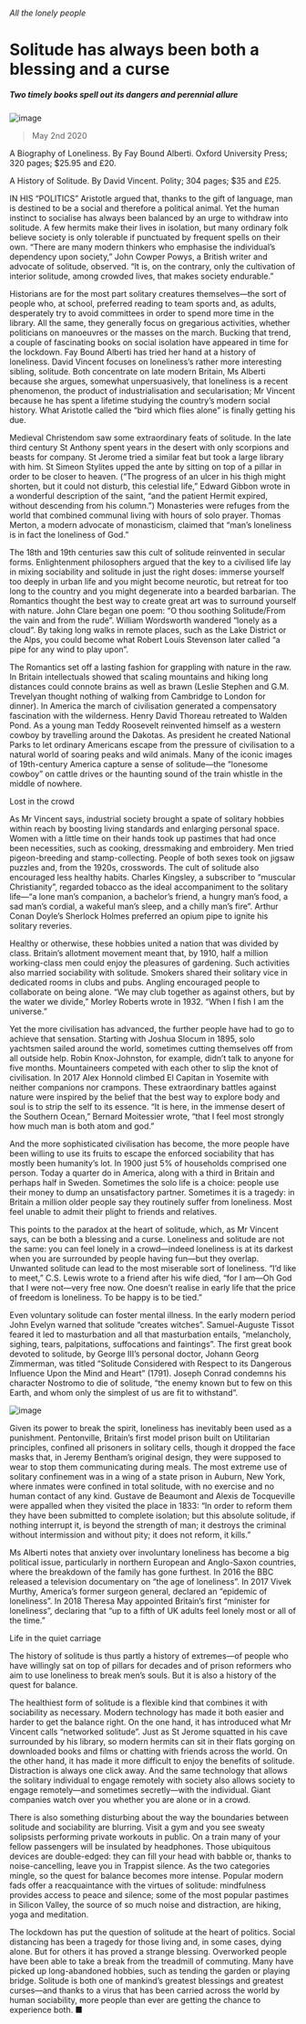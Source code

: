 ###### All the lonely people
# Solitude has always been both a blessing and a curse 
##### Two timely books spell out its dangers and perennial allure 
![image](images/20200502_BKD001_0.jpg) 
> May 2nd 2020 
A Biography of Loneliness. By Fay Bound Alberti. Oxford University Press; 320 pages; $25.95 and £20.
A History of Solitude. By David Vincent. Polity; 304 pages; $35 and £25.
IN HIS “POLITICS” Aristotle argued that, thanks to the gift of language, man is destined to be a social and therefore a political animal. Yet the human instinct to socialise has always been balanced by an urge to withdraw into solitude. A few hermits make their lives in isolation, but many ordinary folk believe society is only tolerable if punctuated by frequent spells on their own. “There are many modern thinkers who emphasise the individual’s dependency upon society,” John Cowper Powys, a British writer and advocate of solitude, observed. “It is, on the contrary, only the cultivation of interior solitude, among crowded lives, that makes society endurable.”
Historians are for the most part solitary creatures themselves—the sort of people who, at school, preferred reading to team sports and, as adults, desperately try to avoid committees in order to spend more time in the library. All the same, they generally focus on gregarious activities, whether politicians on manoeuvres or the masses on the march. Bucking that trend, a couple of fascinating books on social isolation have appeared in time for the lockdown. Fay Bound Alberti has tried her hand at a history of loneliness. David Vincent focuses on loneliness’s rather more interesting sibling, solitude. Both concentrate on late modern Britain, Ms Alberti because she argues, somewhat unpersuasively, that loneliness is a recent phenomenon, the product of industrialisation and secularisation; Mr Vincent because he has spent a lifetime studying the country’s modern social history. What Aristotle called the “bird which flies alone” is finally getting his due.
Medieval Christendom saw some extraordinary feats of solitude. In the late third century St Anthony spent years in the desert with only scorpions and beasts for company. St Jerome tried a similar feat but took a large library with him. St Simeon Stylites upped the ante by sitting on top of a pillar in order to be closer to heaven. (“The progress of an ulcer in his thigh might shorten, but it could not disturb, this celestial life,” Edward Gibbon wrote in a wonderful description of the saint, “and the patient Hermit expired, without descending from his column.”) Monasteries were refuges from the world that combined communal living with hours of solo prayer. Thomas Merton, a modern advocate of monasticism, claimed that “man’s loneliness is in fact the loneliness of God.”
The 18th and 19th centuries saw this cult of solitude reinvented in secular forms. Enlightenment philosophers argued that the key to a civilised life lay in mixing sociability and solitude in just the right doses: immerse yourself too deeply in urban life and you might become neurotic, but retreat for too long to the country and you might degenerate into a bearded barbarian. The Romantics thought the best way to create great art was to surround yourself with nature. John Clare began one poem: “O thou soothing Solitude/From the vain and from the rude”. William Wordsworth wandered “lonely as a cloud”. By taking long walks in remote places, such as the Lake District or the Alps, you could become what Robert Louis Stevenson later called “a pipe for any wind to play upon”.
The Romantics set off a lasting fashion for grappling with nature in the raw. In Britain intellectuals showed that scaling mountains and hiking long distances could connote brains as well as brawn (Leslie Stephen and G.M. Trevelyan thought nothing of walking from Cambridge to London for dinner). In America the march of civilisation generated a compensatory fascination with the wilderness. Henry David Thoreau retreated to Walden Pond. As a young man Teddy Roosevelt reinvented himself as a western cowboy by travelling around the Dakotas. As president he created National Parks to let ordinary Americans escape from the pressure of civilisation to a natural world of soaring peaks and wild animals. Many of the iconic images of 19th-century America capture a sense of solitude—the “lonesome cowboy” on cattle drives or the haunting sound of the train whistle in the middle of nowhere.
Lost in the crowd
As Mr Vincent says, industrial society brought a spate of solitary hobbies within reach by boosting living standards and enlarging personal space. Women with a little time on their hands took up pastimes that had once been necessities, such as cooking, dressmaking and embroidery. Men tried pigeon-breeding and stamp-collecting. People of both sexes took on jigsaw puzzles and, from the 1920s, crosswords. The cult of solitude also encouraged less healthy habits. Charles Kingsley, a subscriber to “muscular Christianity”, regarded tobacco as the ideal accompaniment to the solitary life—“a lone man’s companion, a bachelor’s friend, a hungry man’s food, a sad man’s cordial, a wakeful man’s sleep, and a chilly man’s fire”. Arthur Conan Doyle’s Sherlock Holmes preferred an opium pipe to ignite his solitary reveries.
Healthy or otherwise, these hobbies united a nation that was divided by class. Britain’s allotment movement meant that, by 1910, half a million working-class men could enjoy the pleasures of gardening. Such activities also married sociability with solitude. Smokers shared their solitary vice in dedicated rooms in clubs and pubs. Angling encouraged people to collaborate on being alone. “We may club together as against others, but by the water we divide,” Morley Roberts wrote in 1932. “When I fish I am the universe.”
Yet the more civilisation has advanced, the further people have had to go to achieve that sensation. Starting with Joshua Slocum in 1895, solo yachtsmen sailed around the world, sometimes cutting themselves off from all outside help. Robin Knox-Johnston, for example, didn’t talk to anyone for five months. Mountaineers competed with each other to slip the knot of civilisation. In 2017 Alex Honnold climbed El Capitan in Yosemite with neither companions nor crampons. These extraordinary battles against nature were inspired by the belief that the best way to explore body and soul is to strip the self to its essence. “It is here, in the immense desert of the Southern Ocean,” Bernard Moitessier wrote, “that I feel most strongly how much man is both atom and god.”
And the more sophisticated civilisation has become, the more people have been willing to use its fruits to escape the enforced sociability that has mostly been humanity’s lot. In 1900 just 5% of households comprised one person. Today a quarter do in America, along with a third in Britain and perhaps half in Sweden. Sometimes the solo life is a choice: people use their money to dump an unsatisfactory partner. Sometimes it is a tragedy: in Britain a million older people say they routinely suffer from loneliness. Most feel unable to admit their plight to friends and relatives.
This points to the paradox at the heart of solitude, which, as Mr Vincent says, can be both a blessing and a curse. Loneliness and solitude are not the same: you can feel lonely in a crowd—indeed loneliness is at its darkest when you are surrounded by people having fun—but they overlap. Unwanted solitude can lead to the most miserable sort of loneliness. “I’d like to meet,” C.S. Lewis wrote to a friend after his wife died, “for I am—Oh God that I were not—very free now. One doesn’t realise in early life that the price of freedom is loneliness. To be happy is to be tied.”
Even voluntary solitude can foster mental illness. In the early modern period John Evelyn warned that solitude “creates witches”. Samuel-Auguste Tissot feared it led to masturbation and all that masturbation entails, “melancholy, sighing, tears, palpitations, suffocations and faintings”. The first great book devoted to solitude, by George III’s personal doctor, Johann Georg Zimmerman, was titled “Solitude Considered with Respect to its Dangerous Influence Upon the Mind and Heart” (1791). Joseph Conrad condemns his character Nostromo to die of solitude, “the enemy known but to few on this Earth, and whom only the simplest of us are fit to withstand”.
![image](images/20200502_BKD002_0.jpg) 

Given its power to break the spirit, loneliness has inevitably been used as a punishment. Pentonville, Britain’s first model prison built on Utilitarian principles, confined all prisoners in solitary cells, though it dropped the face masks that, in Jeremy Bentham’s original design, they were supposed to wear to stop them communicating during meals. The most extreme use of solitary confinement was in a wing of a state prison in Auburn, New York, where inmates were confined in total solitude, with no exercise and no human contact of any kind. Gustave de Beaumont and Alexis de Tocqueville were appalled when they visited the place in 1833: “In order to reform them they have been submitted to complete isolation; but this absolute solitude, if nothing interrupt it, is beyond the strength of man; it destroys the criminal without intermission and without pity; it does not reform, it kills.”
Ms Alberti notes that anxiety over involuntary loneliness has become a big political issue, particularly in northern European and Anglo-Saxon countries, where the breakdown of the family has gone furthest. In 2016 the BBC released a television documentary on “the age of loneliness”. In 2017 Vivek Murthy, America’s former surgeon general, declared an “epidemic of loneliness”. In 2018 Theresa May appointed Britain’s first “minister for loneliness”, declaring that “up to a fifth of UK adults feel lonely most or all of the time.”
Life in the quiet carriage
The history of solitude is thus partly a history of extremes—of people who have willingly sat on top of pillars for decades and of prison reformers who aim to use loneliness to break men’s souls. But it is also a history of the quest for balance.
The healthiest form of solitude is a flexible kind that combines it with sociability as necessary. Modern technology has made it both easier and harder to get the balance right. On the one hand, it has introduced what Mr Vincent calls “networked solitude”. Just as St Jerome squatted in his cave surrounded by his library, so modern hermits can sit in their flats gorging on downloaded books and films or chatting with friends across the world. On the other hand, it has made it more difficult to enjoy the benefits of solitude. Distraction is always one click away. And the same technology that allows the solitary individual to engage remotely with society also allows society to engage remotely—and sometimes secretly—with the individual. Giant companies watch over you whether you are alone or in a crowd.
There is also something disturbing about the way the boundaries between solitude and sociability are blurring. Visit a gym and you see sweaty solipsists performing private workouts in public. On a train many of your fellow passengers will be insulated by headphones. Those ubiquitous devices are double-edged: they can fill your head with babble or, thanks to noise-cancelling, leave you in Trappist silence. As the two categories mingle, so the quest for balance becomes more intense. Popular modern fads offer a reacquaintance with the virtues of solitude: mindfulness provides access to peace and silence; some of the most popular pastimes in Silicon Valley, the source of so much noise and distraction, are hiking, yoga and meditation.
The lockdown has put the question of solitude at the heart of politics. Social distancing has been a tragedy for those living and, in some cases, dying alone. But for others it has proved a strange blessing. Overworked people have been able to take a break from the treadmill of commuting. Many have picked up long-abandoned hobbies, such as tending the garden or playing bridge. Solitude is both one of mankind’s greatest blessings and greatest curses—and thanks to a virus that has been carried across the world by human sociability, more people than ever are getting the chance to experience both. ■
